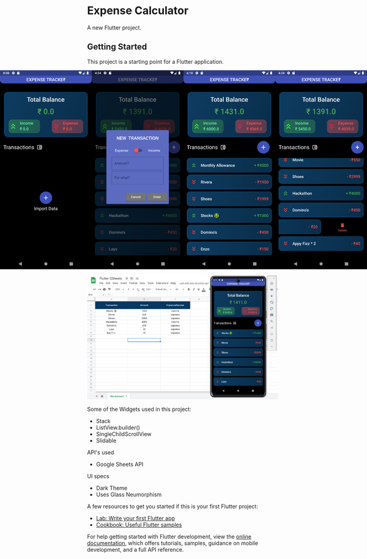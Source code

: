 # Expense Calculator

A new Flutter project.

## Getting Started

This project is a starting point for a Flutter application.

<p style="display: flex; justify-content: center;">
  <img src="./1.png" width="240" />
  <img src="./2.png" width="240" />
  <img src="./3.png" width="240" />
  <img src="./4.png" width="240" />
</p>
<img src="./5.png" alt="Example image" width="500"/>



Some of the Widgets used in this project:
- Stack
- ListView.builder()
- SingleChildScrollView
- Slidable

API's used
- Google Sheets API

UI specs
- Dark Theme 
- Uses Glass Neumorphism


A few resources to get you started if this is your first Flutter project:

- [Lab: Write your first Flutter app](https://docs.flutter.dev/get-started/codelab)
- [Cookbook: Useful Flutter samples](https://docs.flutter.dev/cookbook)

For help getting started with Flutter development, view the
[online documentation](https://docs.flutter.dev/), which offers tutorials,
samples, guidance on mobile development, and a full API reference.
